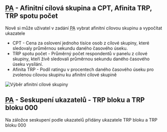 ﻿---
categories: [fenix]
layout: fenix
---

## <abbr title="Postanalýza">PA</abbr> - Afinitní cílová skupina a CPT, Afinita TRP, TRP spotu počet 
Nově si může uživatel v zadání <abbr title="Postanalýza">PA</abbr> vybrat afinitní cílovou skupinu a vypočítat ukazatele 
<ul>
<li>CPT - Cena za oslovení jednoho tisíce osob z cílové skupiny, které sledovaly průměrnou sekundu daného časového úseku. </li>
<li>TRP spotu počet - Průměrný počet respondentů v panelu z cílové skupiny, kteří živě sledovali průměrnou sekundu daného časového úseku vysílání.</li>
<li>Afinita TRP - Podíl ratingu v procentech daného časového úseku pro zvolenou cílovou skupinu ku afinitní cílové skupině</li>
</ul>

![Výběr afinitní cílové skupiny]({{site.url}}/data/PA_afinitni_cilova.png "Výběr afinitní cílové skupiny")

## <abbr title="Postanalýza">PA</abbr> - Seskupení ukazatelů - TRP bloku a TRP bloku 000 
Na záložce seskupení podle ukazatelů přidány ukazatele TRP bloku a TRP bloku 000

